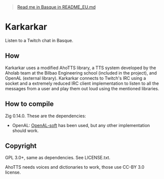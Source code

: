 > [Read me in Basque in README_EU.md](README_EU.md)

# Karkarkar

Listen to a Twitch chat in Basque.

## How

Karkarkar uses a modified AhoTTS library, a TTS system developed by the Aholab
team at the Bilbao Engineering school (included in the project), and OpenAL
(external library). Karkarkar connects to Twitch's IRC using a socket and a
extremely reduced IRC client implementation to listen to all the messages from
a user and play them out loud using the mentioned libraries.

## How to compile

Zig 0.14.0. These are the dependencies:

- OpenAL: [OpenAL-soft][openal] has been used, but any other implementation
  should work.

[openal]: https://openal-soft.org/

## Copyright

GPL 3.0+, same as dependencies. See LICENSE.txt.

AhoTTS needs voices and dictionaries to work, those use CC-BY 3.0 license.
